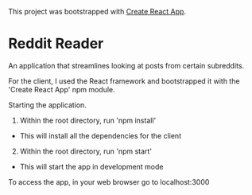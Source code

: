 This project was bootstrapped with [Create React App](https://github.com/facebookincubator/create-react-app).

# Reddit Reader

An application that streamlines looking at posts from certain subreddits. 

For the client, I used the React framework and bootstrapped it with the 'Create React App' npm module.

Starting the application.

1) Within the root directory, run 'npm install'
  - This will install all the dependencies for the client

2) Within the root directory, run 'npm start'
  - This will start the app in development mode

To access the app, in your web browser go to localhost:3000